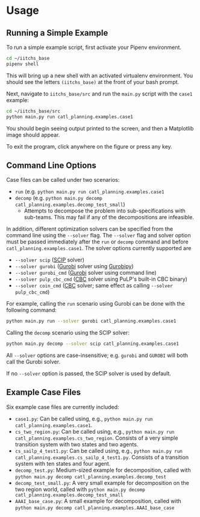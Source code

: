 # Usage

## Running a Simple Example

To run a simple example script, first activate your Pipenv environment.
```bash
cd ~/iitchs_base
pipenv shell
```
This will bring up a new shell with an activated virtualenv environment. You should see the letters `(iitchs_base)` at the front of your bash prompt.

Next, navigate to `iitchs_base/src` and run the `main.py` script with the `case1` example:
```bash
cd ~/iitchs_base/src
python main.py run catl_planning.examples.case1
```
You should begin seeing output printed to the screen, and then a Matplotlib image should appear.

To exit the program, click anywhere on the figure or press any key.

## Command Line Options

Case files can be called under two scenarios:
* `run` (e.g. `python main.py run catl_planning.examples.case1`
* `decomp` (e.g. `python main.py decomp catl_planning.examples.decomp_test_small`)
  * Attempts to decompose the problem into sub-specifications with sub-teams. This may fail if any of the decompositions are infeasible.

In addition, different optimization solvers can be specified from the command line using the `--solver` flag. The `--solver` flag and solver option must be passed immediately after the `run` or `decomp` command and before `catl_planning.examples.case1`. The solver options currently supported are 
* `--solver scip` ([SCIP](https://www.scipopt.org/) solver)
* `--solver gurobi` ([Gurobi](https://www.gurobi.com/) solver using [Gurobipy](https://www.gurobi.com/documentation/9.1/quickstart_mac/cs_grbpy_the_gurobi_python.html))
* `--solver gurobi_cmd` ([Gurobi](https://www.gurobi.com/) solver using command line)
* `--solver pulp_cbc_cmd` ([CBC](https://github.com/coin-or/Cbc) solver using PuLP's built-in CBC binary)
* `--solver coin_cmd` ([CBC](https://github.com/coin-or/Cbc) solver; same effect as calling `--solver pulp_cbc_cmd`)

For example, calling the `run` scenario using Gurobi can be done with the following command:
```bash
python main.py run --solver gurobi catl_planning.examples.case1
```
Calling the `decomp` scenario using the SCIP solver:
```bash
python main.py decomp --solver scip catl_planning.examples.case1
```
All `--solver` options are case-insensitive; e.g. `gurobi` and `GUROBI` will both call the Gurobi solver.

If no `--solver` option is passed, the SCIP solver is used by default.


## Example Case Files

Six example case files are currently included:

* `case1.py`: Can be called using, e.g., `python main.py run catl_planning.examples.case1`.
* `cs_two_region.py`: Can be called using, e.g., `python main.py run catl_planning.examples.cs_two_region`. Consists of a very simple transition system with two states and two agents. 
* `cs_sailp_4_test1.py`: Can be called using, e.g., `python main.py run catl_planning.examples.cs_sailp_4_test1.py`. Consists of a transition system with ten states and four agent. 
* `decomp_test.py`: Medium-sized example for decomposition, called with `python main.py decomp catl_planning.examples.decomp_test`
* `decomp_test_small.py`: A very small example for decomposition on the two region world, called with `python main.py decomp catl_planning.examples.decomp_test_small`
* `AAAI_base_case.py`: A small example for decomposition, called with `python main.py decomp catl_planning.examples.AAAI_base_case`

